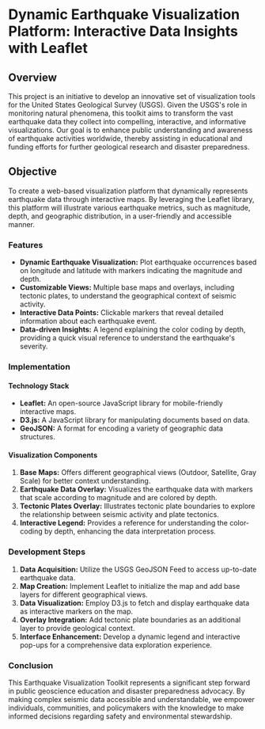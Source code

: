# Dynamic Earthquake Visualization Platform: Interactive Data Insights with Leaflet

## Overview

This project is an initiative to develop an innovative set of visualization tools for the United States Geological Survey (USGS). Given the USGS's role in monitoring natural phenomena, this toolkit aims to transform the vast earthquake data they collect into compelling, interactive, and informative visualizations. Our goal is to enhance public understanding and awareness of earthquake activities worldwide, thereby assisting in educational and funding efforts for further geological research and disaster preparedness.

## Objective

To create a web-based visualization platform that dynamically represents earthquake data through interactive maps. By leveraging the Leaflet library, this platform will illustrate various earthquake metrics, such as magnitude, depth, and geographic distribution, in a user-friendly and accessible manner.

### Features

- **Dynamic Earthquake Visualization:** Plot earthquake occurrences based on longitude and latitude with markers indicating the magnitude and depth.
- **Customizable Views:** Multiple base maps and overlays, including tectonic plates, to understand the geographical context of seismic activity.
- **Interactive Data Points:** Clickable markers that reveal detailed information about each earthquake event.
- **Data-driven Insights:** A legend explaining the color coding by depth, providing a quick visual reference to understand the earthquake's severity.

### Implementation

#### Technology Stack

- **Leaflet:** An open-source JavaScript library for mobile-friendly interactive maps.
- **D3.js:** A JavaScript library for manipulating documents based on data.
- **GeoJSON:** A format for encoding a variety of geographic data structures.

#### Visualization Components

1. **Base Maps:** Offers different geographical views (Outdoor, Satellite, Gray Scale) for better context understanding.
2. **Earthquake Data Overlay:** Visualizes the earthquake data with markers that scale according to magnitude and are colored by depth.
3. **Tectonic Plates Overlay:** Illustrates tectonic plate boundaries to explore the relationship between seismic activity and plate tectonics.
4. **Interactive Legend:** Provides a reference for understanding the color-coding by depth, enhancing the data interpretation process.

### Development Steps

1. **Data Acquisition:** Utilize the USGS GeoJSON Feed to access up-to-date earthquake data.
2. **Map Creation:** Implement Leaflet to initialize the map and add base layers for different geographical views.
3. **Data Visualization:** Employ D3.js to fetch and display earthquake data as interactive markers on the map.
4. **Overlay Integration:** Add tectonic plate boundaries as an additional layer to provide geological context.
5. **Interface Enhancement:** Develop a dynamic legend and interactive pop-ups for a comprehensive data exploration experience.

### Conclusion

This Earthquake Visualization Toolkit represents a significant step forward in public geoscience education and disaster preparedness advocacy. By making complex seismic data accessible and understandable, we empower individuals, communities, and policymakers with the knowledge to make informed decisions regarding safety and environmental stewardship.


